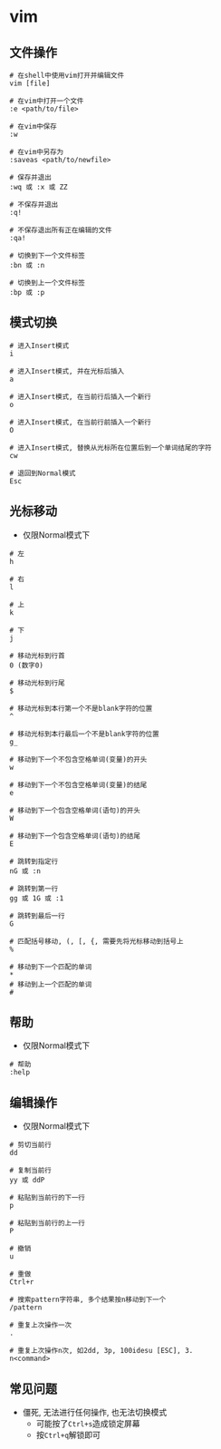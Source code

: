 # vim

## 文件操作

```shell
# 在shell中使用vim打开并编辑文件
vim [file]

# 在vim中打开一个文件
:e <path/to/file>

# 在vim中保存
:w

# 在vim中另存为
:saveas <path/to/newfile>

# 保存并退出
:wq 或 :x 或 ZZ

# 不保存并退出
:q!

# 不保存退出所有正在编辑的文件
:qa!

# 切换到下一个文件标签
:bn 或 :n

# 切换到上一个文件标签
:bp 或 :p
```

## 模式切换

```shell
# 进入Insert模式
i

# 进入Insert模式, 并在光标后插入
a

# 进入Insert模式, 在当前行后插入一个新行
o

# 进入Insert模式, 在当前行前插入一个新行
O

# 进入Insert模式, 替换从光标所在位置后到一个单词结尾的字符
cw

# 退回到Normal模式
Esc
```

## 光标移动

* 仅限Normal模式下

```shell
# 左
h

# 右
l

# 上
k

# 下
j

# 移动光标到行首
0 (数字0)

# 移动光标到行尾
$

# 移动光标到本行第一个不是blank字符的位置
^

# 移动光标到本行最后一个不是blank字符的位置
g_

# 移动到下一个不包含空格单词(变量)的开头
w

# 移动到下一个不包含空格单词(变量)的结尾
e

# 移动到下一个包含空格单词(语句)的开头
W

# 移动到下一个包含空格单词(语句)的结尾
E

# 跳转到指定行
nG 或 :n

# 跳转到第一行
gg 或 1G 或 :1

# 跳转到最后一行
G

# 匹配括号移动, (, [, {, 需要先将光标移动到括号上
%

# 移动到下一个匹配的单词
* 
# 移动到上一个匹配的单词
#
```

## 帮助

* 仅限Normal模式下

```shell
# 帮助
:help
```

## 编辑操作

* 仅限Normal模式下

```shell
# 剪切当前行
dd

# 复制当前行
yy 或 ddP

# 粘贴到当前行的下一行
p

# 粘贴到当前行的上一行
P

# 撤销
u

# 重做
Ctrl+r

# 搜索pattern字符串, 多个结果按n移动到下一个
/pattern

# 重复上次操作一次
.

# 重复上次操作n次, 如2dd, 3p, 100idesu [ESC], 3.
n<command>
```


## 常见问题

* 僵死, 无法进行任何操作, 也无法切换模式
    - 可能按了`Ctrl+s`造成锁定屏幕
    - 按`Ctrl+q`解锁即可
